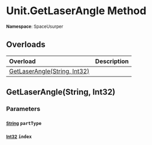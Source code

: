 # Unit.GetLaserAngle Method

<small>**Namespace**: SpaceUsurper</small>

## Overloads

<div markdown="1" class="member-table">

| Overload | Description |
| :------- | ----------- |
| [GetLaserAngle(String, Int32)](#String_Int32_) |  | 

</div>

## GetLaserAngle(String, Int32)
### Parameters
#### <small>[String](https://docs.microsoft.com/en-us/dotnet/api/system.string?view=netframework-4.5)</small> `partType`

#### <small>[Int32](https://docs.microsoft.com/en-us/dotnet/api/system.int32?view=netframework-4.5)</small> `index`

